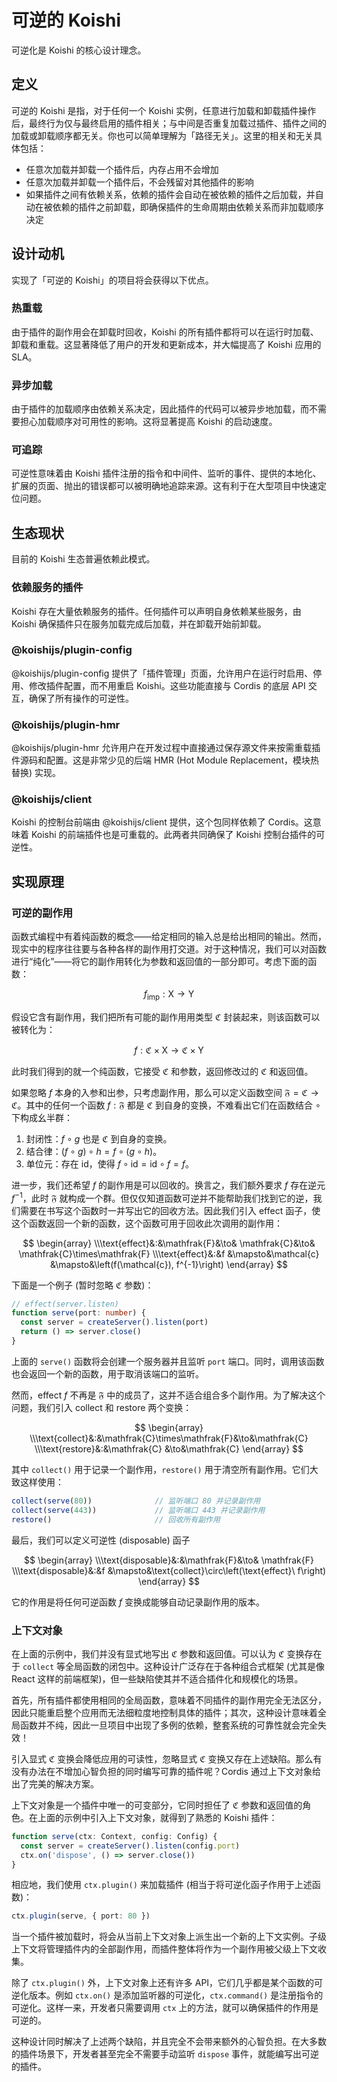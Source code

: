 # 可逆的 Koishi

可逆化是 Koishi 的核心设计理念。

## 定义

可逆的 Koishi 是指，对于任何一个 Koishi 实例，任意进行加载和卸载插件操作后，最终行为仅与最终启用的插件相关；与中间是否重复加载过插件、插件之间的加载或卸载顺序都无关。你也可以简单理解为「路径无关」。这里的相关和无关具体包括：

- 任意次加载并卸载一个插件后，内存占用不会增加
- 任意次加载并卸载一个插件后，不会残留对其他插件的影响
- 如果插件之间有依赖关系，依赖的插件会自动在被依赖的插件之后加载，并自动在被依赖的插件之前卸载，即确保插件的生命周期由依赖关系而非加载顺序决定

## 设计动机

实现了「可逆的 Koishi」的项目将会获得以下优点。

### 热重载

由于插件的副作用会在卸载时回收，Koishi 的所有插件都将可以在运行时加载、卸载和重载。这显著降低了用户的开发和更新成本，并大幅提高了 Koishi 应用的 SLA。

### 异步加载

由于插件的加载顺序由依赖关系决定，因此插件的代码可以被异步地加载，而不需要担心加载顺序对可用性的影响。这将显著提高 Koishi 的启动速度。

### 可追踪

可逆性意味着由 Koishi 插件注册的指令和中间件、监听的事件、提供的本地化、扩展的页面、抛出的错误都可以被明确地追踪来源。这有利于在大型项目中快速定位问题。

## 生态现状

目前的 Koishi 生态普遍依赖此模式。

### 依赖服务的插件

Koishi 存在大量依赖服务的插件。任何插件可以声明自身依赖某些服务，由 Koishi 确保插件只在服务加载完成后加载，并在卸载开始前卸载。

### @koishijs/plugin-config

@koishijs/plugin-config 提供了「插件管理」页面，允许用户在运行时启用、停用、修改插件配置，而不用重启 Koishi。这些功能直接与 Cordis 的底层 API 交互，确保了所有操作的可逆性。

### @koishijs/plugin-hmr

@koishijs/plugin-hmr 允许用户在开发过程中直接通过保存源文件来按需重载插件源码和配置。这是非常少见的后端 HMR (Hot Module Replacement，模块热替换) 实现。

### @koishijs/client

Koishi 的控制台前端由 @koishijs/client 提供，这个包同样依赖了 Cordis。这意味着 Koishi 的前端插件也是可重载的。此两者共同确保了 Koishi 控制台插件的可逆性。

## 实现原理

### 可逆的副作用

函数式编程中有着纯函数的概念——给定相同的输入总是给出相同的输出。然而，现实中的程序往往要与各种各样的副作用打交道。对于这种情况，我们可以对函数进行“纯化”——将它的副作用转化为参数和返回值的一部分即可。考虑下面的函数：

$$
f_\text{imp}: \text{X}\to\text{Y}
$$

假设它含有副作用，我们把所有可能的副作用用类型 $\mathfrak{C}$ 封装起来，则该函数可以被转化为：

$$
f: \mathfrak{C}\times\text{X}\to\mathfrak{C}\times\text{Y}
$$

此时我们得到的就一个纯函数，它接受 $\mathfrak{C}$ 和参数，返回修改过的 $\mathfrak{C}$ 和返回值。

如果忽略 $f$ 本身的入参和出参，只考虑副作用，那么可以定义函数空间 $\mathfrak{F}=\mathfrak{C}\to\mathfrak{C}$。其中的任何一个函数 $f: \mathfrak{F}$ 都是 $\mathfrak{C}$ 到自身的变换，不难看出它们在函数结合 $\circ$ 下构成幺半群：

1. 封闭性：$f\circ g$ 也是 $\mathfrak{C}$ 到自身的变换。
2. 结合律：$(f\circ g)\circ h=f\circ (g\circ h)$。
3. 单位元：存在 $\text{id}$，使得 $f\circ\text{id}=\text{id}\circ f=f$。

进一步，我们还希望 $f$ 的副作用是可以回收的。换言之，我们额外要求 $f$ 存在逆元 $f^{-1}$，此时 $\mathfrak{F}$ 就构成一个群。但仅仅知道函数可逆并不能帮助我们找到它的逆，我们需要在书写这个函数时一并写出它的回收方法。因此我们引入 $\text{effect}$ 函子，使这个函数返回一个新的函数，这个函数可用于回收此次调用的副作用：

$$
\begin{array}
\\\text{effect}&:&\mathfrak{F}&\to&    \mathfrak{C}&\to&    \mathfrak{C}\times\mathfrak{F}
\\\text{effect}&:&f           &\mapsto&\mathcal{c} &\mapsto&\left(f(\mathcal{c}), f^{-1}\right)
\end{array}
$$

下面是一个例子 (暂时忽略 $\mathfrak{C}$ 参数)：

```ts
// effect(server.listen)
function serve(port: number) {
  const server = createServer().listen(port)
  return () => server.close()
}
```

上面的 `serve()` 函数将会创建一个服务器并且监听 `port` 端口。同时，调用该函数也会返回一个新的函数，用于取消该端口的监听。

然而，$\text{effect}\ f$ 不再是 $\mathfrak{F}$ 中的成员了，这并不适合组合多个副作用。为了解决这个问题，我们引入 $\text{collect}$ 和 $\text{restore}$ 两个变换：

$$
\begin{array}
\\\text{collect}&:&\mathfrak{C}\times\mathfrak{F}&\to&\mathfrak{C}
\\\text{restore}&:&\mathfrak{C}                  &\to&\mathfrak{C}
\end{array}
$$

其中 `collect()` 用于记录一个副作用，`restore()` 用于清空所有副作用。它们大致这样使用：

```ts
collect(serve(80))              // 监听端口 80 并记录副作用
collect(serve(443))             // 监听端口 443 并记录副作用
restore()                       // 回收所有副作用
```

最后，我们可以定义可逆性 (disposable) 函子

$$
\begin{array}
\\\text{disposable}&:&\mathfrak{F}&\to&    \mathfrak{F}
\\\text{disposable}&:&f           &\mapsto&\text{collect}\circ\left(\text{effect}\ f\right)
\end{array}
$$

它的作用是将任何可逆函数 $f$ 变换成能够自动记录副作用的版本。

### 上下文对象

在上面的示例中，我们并没有显式地写出 $\mathfrak{C}$ 参数和返回值。可以认为 $\mathfrak{C}$ 变换存在于 `collect` 等全局函数的闭包中。这种设计广泛存在于各种组合式框架 (尤其是像 React 这样的前端框架)，但一些缺陷使其并不适合插件化和规模化的场景。

首先，所有插件都使用相同的全局函数，意味着不同插件的副作用完全无法区分，因此只能重启整个应用而无法细粒度地控制具体的插件；其次，这种设计意味着全局函数并不纯，因此一旦项目中出现了多例的依赖，整套系统的可靠性就会完全失效！

引入显式 $\mathfrak{C}$ 变换会降低应用的可读性，忽略显式 $\mathfrak{C}$ 变换又存在上述缺陷。那么有没有办法在不增加心智负担的同时编写可靠的插件呢？Cordis 通过上下文对象给出了完美的解决方案。

上下文对象是一个插件中唯一的可变部分，它同时担任了 $\mathfrak{C}$ 参数和返回值的角色。在上面的示例中引入上下文对象，就得到了熟悉的 Koishi 插件：

```ts
function serve(ctx: Context, config: Config) {
  const server = createServer().listen(config.port)
  ctx.on('dispose', () => server.close())
}
```

相应地，我们使用 `ctx.plugin()` 来加载插件 (相当于将可逆化函子作用于上述函数)：

```ts
ctx.plugin(serve, { port: 80 })
```

当一个插件被加载时，将会从当前上下文对象上派生出一个新的上下文实例。子级上下文将管理插件内的全部副作用，而插件整体将作为一个副作用被父级上下文收集。

除了 `ctx.plugin()` 外，上下文对象上还有许多 API，它们几乎都是某个函数的可逆化版本。例如 `ctx.on()` 是添加监听器的可逆化，`ctx.command()` 是注册指令的可逆化。这样一来，开发者只需要调用 `ctx` 上的方法，就可以确保插件的作用是可逆的。

这种设计同时解决了上述两个缺陷，并且完全不会带来额外的心智负担。在大多数的插件场景下，开发者甚至完全不需要手动监听 `dispose` 事件，就能编写出可逆的插件。

